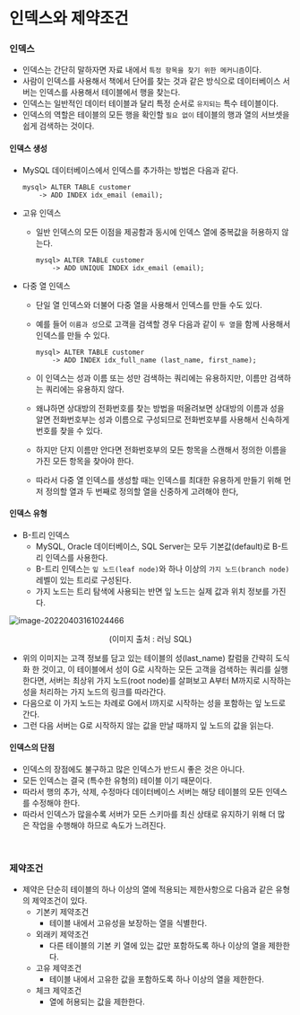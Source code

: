 # 인덱스와 제약조건

### 인덱스

- 인덱스는 간단히 말하자면 자료 내에서 `특정 항목을 찾기 위한 메커니즘`이다.
- 사람이 인덱스를 사용해서 책에서 단어를 찾는 것과 같은 방식으로 데이터베이스 서버는 인덱스를 사용해서 테이블에서 행을 찾는다.
- 인덱스는 일반적인 데이터 테이블과 달리 특정 순서로 `유지되는` 특수 테이블이다.
- 인덱스의 역할은 테이블의 모든 행을 확인할 `필요 없이` 테이블의 행과 열의 서브셋을 쉽게 검색하는 것이다.

#### 인덱스 생성

- MySQL 데이터베이스에서 인덱스를 추가하는 방법은 다음과 같다.

  ```mysql
  mysql> ALTER TABLE customer
      -> ADD INDEX idx_email (email);
  ```

- 고유 인덱스

  - 일반 인덱스의 모든 이점을 제공함과 동시에 인덱스 열에 중복값을 허용하지 않는다.

    ```mysql
    mysql> ALTER TABLE customer
        -> ADD UNIQUE INDEX idx_email (email);
    ```

- 다중 열 인덱스

  - 단일 열 인덱스와 더불어 다중 열을 사용해서 인덱스를 만들 수도 있다.

  - 예를 들어 `이름과 성`으로 고객을 검색할 경우 다음과 같이 `두 열`을 함께 사용해서 인덱스를 만들 수 있다.

    ```mysql
    mysql> ALTER TABLE customer
        -> ADD INDEX idx_full_name (last_name, first_name);
    ```

  - 이 인덱스는 성과 이름 또는 성만 검색하는 쿼리에는 유용하지만, 이름만 검색하는 쿼리에는 유용하지 않다.

  - 왜냐하면 상대방의 전화번호를 찾는 방법을 떠올려보면 상대방의 이름과 성을 알면 전화번호부는 성과 이름으로 구성되므로
    전화번호부를 사용해서 신속하게 번호를 찾을 수 있다.

  - 하지만 단지 이름만 안다면 전화번호부의 모든 항목을 스캔해서 정의한 이름을 가진 모든 항목을 찾아야 한다.

  - 따라서 다중 열 인덱스를 생성할 때는 인덱스를 최대한 유용하게 만들기 위해 먼저 정의할 열과 두 번째로 정의할 열을 신중하게 고려해야 한다,

#### 인덱스 유형

- B-트리 인덱스
  - MySQL, Oracle 데이터베이스, SQL Server는 모두 기본값(default)로 B-트리 인덱스를 사용한다.
  - B-트리 인덱스는 `잎 노드(leaf node)`와 하나 이상의 `가지 노드(branch node)`레벨이 있는 트리로 구성된다.
  - 가지 노드는 트리 탐색에 사용되는 반면 잎 노드는 실제 값과 위치 정보를 가진다.

![image-20220403161024466](C:\Users\User\AppData\Roaming\Typora\typora-user-images\image-20220403161024466.png)

<center>(이미지 출처 : 러닝 SQL)</center>

- 위의 이미지는 고객 정보를 담고 있는 테이블의 성(last_name) 칼럼을 간략히 도식화 한 것이고, 이 테이블에서 성이 G로 시작하는 모든 고객을 검색하는 쿼리를 실행한다면, 서버는 최상위 가지 노드(root node)를 살펴보고 A부터 M까지로 시작하는 성을 처리하는 가지 노드의 링크를 따라간다.
- 다음으로 이 가지 노드는 차례로 G에서 I까지로 시작하는 성을 포함하는 잎 노드로 간다.
- 그런 다음 서버는 G로 시작하지 않는 값을 만날 때까지 잎 노드의 값을 읽는다.

#### 인덱스의 단점

- 인덱스의 장점에도 불구하고 많은 인덱스가 반드시 좋은 것은 아니다.
- 모든 인덱스는 결국 (특수한 유형의) 테이블 이기 때문이다.
- 따라서 행의 추가, 삭제, 수정마다 데이터베이스 서버는 해당 테이블의 모든 인덱스를 수정해야 한다.
- 따라서 인덱스가 많을수록 서버가 모든 스키마를 최신 상태로 유지하기 위해 더 많은 작업을 수행해야 하므로 속도가 느려진다.

<br>

### 제약조건

- 제약은 단순히 테이블의 하나 이상의 열에 적용되는 제한사항으로 다음과 같은 유형의 제약조건이 있다.
  - 기본키 제약조건
    - 테이블 내에서 고유성을 보장하는 열을 식별한다.
  - 외래키 제약조건
    - 다른 테이블의 기본 키 열에 있는 값만 포함하도록 하나 이상의 열을 제한한다.
  - 고유 제약조건
    - 테이블 내에서 고유한 값을 포함하도록 하나 이상의 열을 제한한다.
  - 체크 제약조건
    - 열에 허용되는 값을 제한한다.